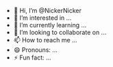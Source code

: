 - 👋 Hi, I’m @NickerNicker
- 👀 I’m interested in ...
- 🌱 I’m currently learning ...
- 💞️ I’m looking to collaborate on ...
- 📫 How to reach me ...
- 😄 Pronouns: ...
- ⚡ Fun fact: ...

<!---
NickerNicker/NickerNicker is a ✨ special ✨ repository because its `README.md` (this file) appears on your GitHub profile.
You can click the Preview link to take a look at your changes.
--->
